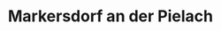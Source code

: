 ---
title: Markersdorf an der Pielach
url: /markersdorf-an-der-pielach/
latitude: 48.187
longitude: 15.503
---